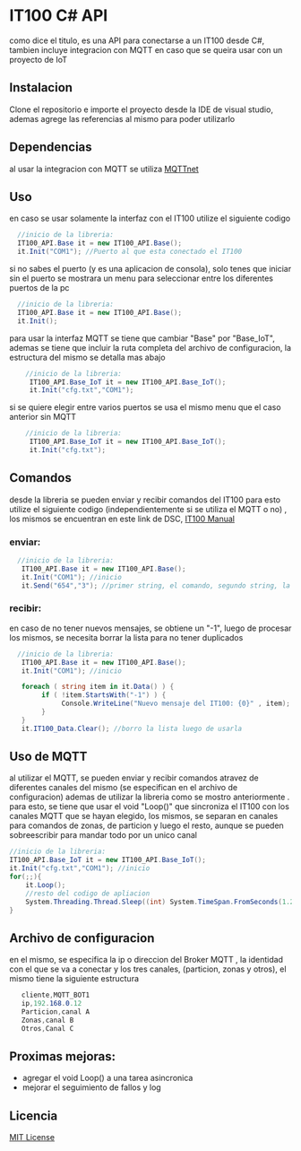 ﻿# IT100 C# API

como dice el titulo, es una API para conectarse a un IT100 desde C#, tambien incluye integracion con MQTT en caso que se queira usar con un proyecto de IoT
## Instalacion

Clone el repositorio e importe el proyecto desde la IDE de visual studio, ademas agrege las referencias al mismo para poder utilizarlo

## Dependencias

al usar la integracion con MQTT se utiliza [MQTTnet](https://github.com/chkr1011/MQTTnet)


## Uso

en caso se usar solamente la interfaz con el IT100 utilize el siguiente codigo
```csharp
  //inicio de la libreria:
  IT100_API.Base it = new IT100_API.Base();
  it.Init("COM1"); //Puerto al que esta conectado el IT100

```
si no sabes el puerto (y es una aplicacion de consola), solo tenes que iniciar sin el puerto
se mostrara un menu para seleccionar entre los diferentes puertos de la pc
```csharp
  //inicio de la libreria:
  IT100_API.Base it = new IT100_API.Base();
  it.Init();

```

para usar la interfaz MQTT se tiene que cambiar "Base" por "Base_IoT", ademas se tiene que incluir la ruta completa del archivo de configuracion, la estructura del mismo se detalla mas abajo

```csharp
    //inicio de la libreria:
     IT100_API.Base_IoT it = new IT100_API.Base_IoT();
     it.Init("cfg.txt","COM1"); 
```

si se quiere elegir entre varios puertos se usa el mismo menu que el caso anterior sin MQTT

```csharp
    //inicio de la libreria:
     IT100_API.Base_IoT it = new IT100_API.Base_IoT();
     it.Init("cfg.txt");

```
## Comandos
desde la libreria se pueden enviar y recibir comandos del IT100 para esto utilize el siguiente codigo (independientemente si se utiliza el MQTT o no)
, los mismos se encuentran en este link de DSC, [IT100 Manual](http://cms.dsc.com/download.php?t=1&id=16238)
### enviar:

```csharp
  //inicio de la libreria:
   IT100_API.Base it = new IT100_API.Base();
   it.Init("COM1"); //inicio
   it.Send("654","3"); //primer string, el comando, segundo string, la informacion
```
### recibir:
en caso de no tener nuevos mensajes, se obtiene un "-1", luego de procesar los mismos, se necesita borrar la lista para no tener duplicados
```csharp
  //inicio de la libreria:
   IT100_API.Base it = new IT100_API.Base();
   it.Init("COM1"); //inicio

   foreach ( string item in it.Data() ) {
        if ( !item.StartsWith("-1") ) {
             Console.WriteLine("Nuevo mensaje del IT100: {0}" , item);
        }
   }
   it.IT100_Data.Clear(); //borro la lista luego de usarla
```

## Uso de MQTT
al utilizar el MQTT, se pueden enviar y recibir comandos atravez de diferentes canales del mismo (se especifican en el archivo de configuracion) ademas de utilizar la libreria como se mostro anteriormente
. para esto, se tiene que usar el void "Loop()" que sincroniza el IT100 con los canales MQTT que se hayan elegido, los mismos, se separan en canales para comandos de zonas, de particion y luego el resto, aunque se pueden sobreescribir para mandar todo por un unico canal

```csharp
//inicio de la libreria:
IT100_API.Base_IoT it = new IT100_API.Base_IoT();
it.Init("cfg.txt","COM1"); //inicio
for(;;){
    it.Loop();
    //resto del codigo de apliacion
    System.Threading.Thread.Sleep((int) System.TimeSpan.FromSeconds(1.2).TotalMilliseconds);
}
```

## Archivo de configuracion
en el mismo, se especifica la ip o direccion del Broker MQTT , la identidad con el que se va a conectar y los tres canales, (particion, zonas y otros), el mismo tiene la siguiente estructura
```csharp
   cliente,MQTT_BOT1
   ip,192.168.0.12
   Particion,canal A
   Zonas,canal B
   Otros,Canal C

```
## Proximas mejoras:
- agregar el void Loop() a una tarea asincronica
- mejorar el seguimiento de fallos y log
## Licencia
[MIT License](https://choosealicense.com/licenses/mit/)